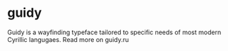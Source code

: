 # guidy
Guidy is a wayfinding typeface tailored to specific needs of most modern Cyrillic langugaes.
Read more on guidy.ru
